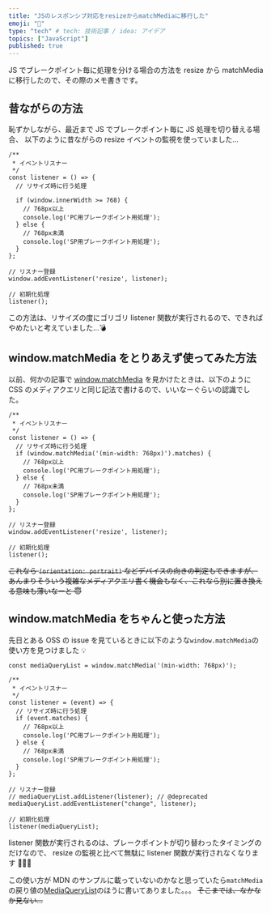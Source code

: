 ```yaml
---
title: "JSのレスポンシブ対応をresizeからmatchMediaに移行した"
emoji: "📌"
type: "tech" # tech: 技術記事 / idea: アイデア
topics: ["JavaScript"]
published: true
---
```


JS でブレークポイント毎に処理を分ける場合の方法を resize から matchMedia に移行したので、その際のメモ書きです。

## 昔ながらの方法

恥ずかしながら、最近まで JS でブレークポイント毎に JS 処理を切り替える場合、
以下のように昔ながらの resize イベントの監視を使っていました...

```javascript:昔ながらの方法
/**
 * イベントリスナー
 */
const listener = () => {
  // リサイズ時に行う処理

  if (window.innerWidth >= 768) {
    // 768px以上
    console.log('PC用ブレークポイント用処理');
  } else {
    // 768px未満
    console.log('SP用ブレークポイント用処理');
  }
};

// リスナー登録
window.addEventListener('resize', listener);

// 初期化処理
listener();
```

この方法は、リサイズの度にゴリゴリ listener 関数が実行されるので、できればやめたいと考えていました...💣

## window.matchMedia をとりあえず使ってみた方法

以前、何かの記事で [window.matchMedia](https://developer.mozilla.org/ja/docs/Web/API/Window/matchMedia) を見かけたときは、以下のように CSS のメディアクエリと同じ記法で書けるので、いいなーぐらいの認識でした。

```javascript:window.matchMediaをとりあえず使ってみた方法
/**
 * イベントリスナー
 */
const listener = () => {
  // リサイズ時に行う処理
  if (window.matchMedia('(min-width: 768px)').matches) {
    // 768px以上
    console.log('PC用ブレークポイント用処理');
  } else {
    // 768px未満
    console.log('SP用ブレークポイント用処理');
  }
};

// リスナー登録
window.addEventListener('resize', listener);

// 初期化処理
listener();
```

~~これなら `(orientation: portrait)` などデバイスの向きの判定もできますが、あんまりそういう複雑なメディアクエリ書く機会もなく、これなら別に置き換える意味も薄いなーと 😇~~

## window.matchMedia をちゃんと使った方法

先日とある OSS の issue を見ているときに以下のような`window.matchMedia`の使い方を見つけました 💡

```javascript:window.matchMediaをちゃんと使った方法
const mediaQueryList = window.matchMedia('(min-width: 768px)');

/**
 * イベントリスナー
 */
const listener = (event) => {
  // リサイズ時に行う処理
  if (event.matches) {
    // 768px以上
    console.log('PC用ブレークポイント用処理');
  } else {
    // 768px未満
    console.log('SP用ブレークポイント用処理');
  }
};

// リスナー登録
// mediaQueryList.addListener(listener); // @deprecated
mediaQueryList.addEventListener("change", listener);

// 初期化処理
listener(mediaQueryList);
```

listener 関数が実行されるのは、ブレークポイントが切り替わったタイミングのだけなので、
resize の監視と比べて無駄に listener 関数が実行されなくなります 🤗🤗🤗

この使い方が MDN のサンプルに載っていないのかなと思っていたら`matchMedia`の戻り値の[MediaQueryList](https://developer.mozilla.org/ja/docs/Web/API/MediaQueryList)のほうに書いてありました。。。
~~そこまでは、なかなか見ない...~~
